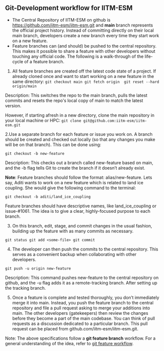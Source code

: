 
## Git-Development workflow for IITM-ESM

- The Central Repository of IITM-ESM on github is <https://github.com/iitm-esm/iitm-esm.git> and **main** branch represents the official project history. Instead of committing directly on their local main branch, developers create a new branch every time they start work on a new feature. 
- Feature branches can (and should) be pushed to the central repository. This makes it possible to share a feature with other developers without touching any official code. The following is a walk-through of the life-cycle of a feature branch.

1. All feature branches are created off the latest code state of a project. If already cloned once and want to start working on a new feature in the same directory:
`git checkout main
git fetch origin 
git reset --hard origin/main`

Description: This switches the repo to the main branch, pulls the latest commits and resets the repo's local copy of main to match the latest version.

However, if starting afresh in a new directory, clone the main repository in your local machine or HPC: 
`git clone git@github.com:iitm-esm/iitm-esm.git` 

2.Use a separate branch for each feature or issue you work on. A branch should be created and checked out locally (so that any changes you make will be on that branch). This can be done using: 

`git checkout -b new-feature`

Description: This checks out a branch called new-feature based on main, and the -b flag tells Git to create the branch if it doesn’t already exist.

**Note**: 
Feature branches should follow the format: alias/new-feature. Lets say, Aditi wants to work on a new feature which is related to land ice coupling. She would give the following command to the terminal:

`git checkout -b aditi/land_ice_coupling`

Feature branches should have descriptive names, like land_ice_coupling or issue-#1061. The idea is to give a clear, highly-focused purpose to each branch. 

3. On this branch, edit, stage, and commit changes in the usual fashion, building up the feature with as many commits as necessary. 

`git status
git add <some-file>
git commit`

4. The developer can then push the commits to the central repository. This serves as a convenient backup when collaborating with other developers. 

`git push -u origin new-feature`

Description: This command pushes new-feature to the central repository on github, and the -u flag adds it as a remote-tracking branch. After setting up the tracking branch.

5. Once a feature is complete and tested thoroughly, you don’t immediately merge it into main. Instead, you push the feature branch to the central repository and file a pull request asking to merge your additions into main. The other developers (gatekeepers) then review the changes before they become a part of the main codebase. You can think of pull requests as a discussion dedicated to a particular branch. This pull request can be placed from github.com/iitm-esm/iitm-esm.git.


Note: The above specifications follow a **git feature branch** workflow. For a general understanding of the idea, refer to [git feature workflow](https://www.atlassian.com/git/tutorials/comparing-workflows/feature-branch-workflow).


